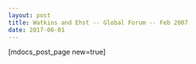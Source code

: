 ```yaml
---
layout: post
title: Watkins and Ehst -- Global Forum -- Feb 2007
date: 2017-06-01
---
```


[mdocs_post_page new=true]